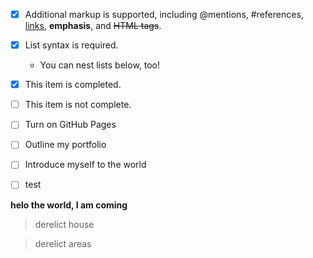 - [x] Additional markup is supported, including @mentions, #references, [links](url), **emphasis**, and <del>HTML tags</del>.

- [x] List syntax is required.

  - You can nest lists below, too!

- [x] This item is completed.

- [ ] This item is not complete.

- [ ] Turn on GitHub Pages

- [ ] Outline my portfolio

- [ ] Introduce myself to the world
- [ ] test 

**helo the world, I am coming**

>derelict house

>derelict areas

























